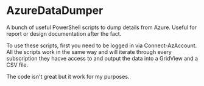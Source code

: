 # AzureDataDumper
A bunch of useful PowerShell scripts to dump details from Azure. Useful for report or design documentation after the fact.

To use these scripts, first you need to be logged in via Connect-AzAccount. All the scripts work in the same way and will iterate through every subscription they hacve access to and output the data into a GridView and a CSV file.

The code isn't great but it work for my purposes.
